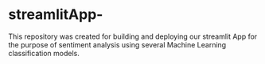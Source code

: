 # streamlitApp-
This repository was created for building and deploying our streamlit App for the purpose of sentiment analysis using several Machine Learning classification models.
